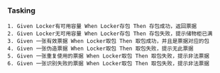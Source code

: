 ### Tasking

    1. Given Locker有可用容量 When Locker存包 Then 存包成功，返回票据  
    2. Given Locker无可用容量 When Locker存包 Then 存包失败，提示储物柜已满  
    3. Given 一张有效票据 When Locker取包 Then 取包成功，并且是票据对应的包  
    4. Given 一张伪造票据 When Locker取包 Then 取包失败，提示无此票据  
    5. Given 一张重复使用的票据 When Locker取包 Then 取包失败，提示非法票据  
    6. Given 一张识别失败的票据 When Locker取包 Then 取包失败，提示非法票据  